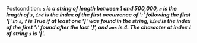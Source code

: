 Postcondition: ***`s` is a string of length between 1 and 500,000, `n` is the length of `s`, `ind` is the index of the first occurrence of ':' following the first '[' in `s`, `f` is True if at least one ']' was found in the string, `bind` is the index of the first ':' found after the last ']', and `ans` is 4. The character at index `i` of string `s` is '|'.***